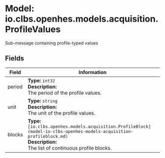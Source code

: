 # Model: io.clbs.openhes.models.acquisition.ProfileValues

Sub-message containing profile-typed values

## Fields

| Field | Information |
| --- | --- |
| period | <b>Type:</b> `int32`<br><b>Description:</b><br>The period of the profile values. |
| unit | <b>Type:</b> `string`<br><b>Description:</b><br>The unit of the profile values. |
| blocks | <b>Type:</b> `[io.clbs.openhes.models.acquisition.ProfileBlock](model-io-clbs-openhes-models-acquisition-profileblock.md)`<br><b>Description:</b><br>The list of continuous profile blocks. |


